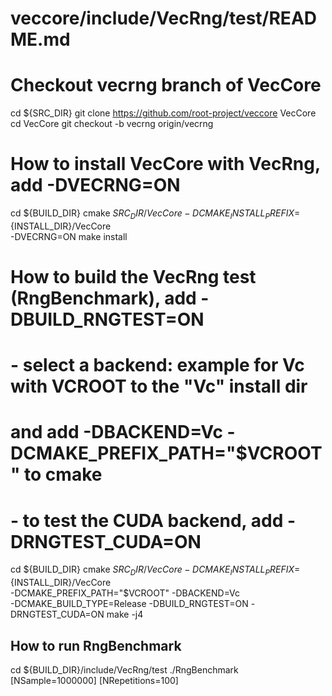 # veccore/include/VecRng/test/README.md

# Checkout vecrng branch of VecCore

cd ${SRC_DIR}
git clone https://github.com/root-project/veccore VecCore
cd VecCore
git checkout -b vecrng origin/vecrng

# How to install VecCore with VecRng, add -DVECRNG=ON

cd ${BUILD_DIR}
cmake ${SRC_DIR}/VecCore -DCMAKE_INSTALL_PREFIX=${INSTALL_DIR}/VecCore \
      -DVECRNG=ON
make install

# How to build the VecRng test (RngBenchmark), add -DBUILD_RNGTEST=ON 
# - select a backend: example for Vc with VCROOT to the "Vc" install dir 
#   and add -DBACKEND=Vc -DCMAKE_PREFIX_PATH="$VCROOT" to cmake
# - to test the CUDA backend, add -DRNGTEST_CUDA=ON

cd ${BUILD_DIR}
cmake $SRC_DIR/VecCore -DCMAKE_INSTALL_PREFIX=${INSTALL_DIR}/VecCore \
      -DCMAKE_PREFIX_PATH="$VCROOT" -DBACKEND=Vc \
      -DCMAKE_BUILD_TYPE=Release -DBUILD_RNGTEST=ON -DRNGTEST_CUDA=ON
make -j4

## How to run RngBenchmark

cd ${BUILD_DIR}/include/VecRng/test
./RngBenchmark [NSample=1000000] [NRepetitions=100]
